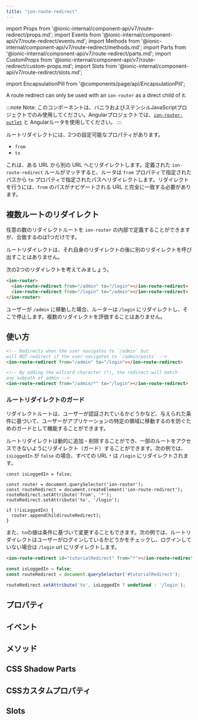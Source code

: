 ```yaml
---
title: "ion-route-redirect"
---
```


import Props from '@ionic-internal/component-api/v7/route-redirect/props.md';
import Events from '@ionic-internal/component-api/v7/route-redirect/events.md';
import Methods from '@ionic-internal/component-api/v7/route-redirect/methods.md';
import Parts from '@ionic-internal/component-api/v7/route-redirect/parts.md';
import CustomProps from '@ionic-internal/component-api/v7/route-redirect/custom-props.md';
import Slots from '@ionic-internal/component-api/v7/route-redirect/slots.md';

<head>
  <title>ion-route-redirect Plugin: Redirect 'from' a URL 'to' Another URL</title>
  <meta name="description" content="ion-route-redirectは、ion-routerの直接の子として使用され、URLから他のURLへのリダイレクトを行います。ルートリダイレクトプラグインについては、こちらをご覧ください。" />
</head>

import EncapsulationPill from '@components/page/api/EncapsulationPill';


A route redirect can only be used with an `ion-router` as a direct child of it.

:::note
 Note: このコンポーネントは、バニラおよびステンシルJavaScriptプロジェクトでのみ使用してください。Angularプロジェクトでは、[`ion-router-outlet`](router-outlet.md) と Angularルータを使用してください。
:::


ルートリダイレクトには、2つの設定可能なプロパティがあります。
- `from`
- `to`

これは、ある URL から別の URL へとリダイレクトします。定義された `ion-route-redirect` ルールがマッチすると、ルータは `from` プロパティで指定されたパスから `to` プロパティで指定されたパスへリダイレクトします。リダイレクトを行うには、`from` のパスがナビゲートされる URL と完全に一致する必要があります。


## 複数ルートのリダイレクト

任意の数のリダイレクトルートを `ion-router` の内部で定義することができますが、合致するのは1つだけです。

ルートリダイレクトは、それ自身のリダイレクトの後に別のリダイレクトを呼び出すことはありません。

次の2つのリダイレクトを考えてみましょう。

```html
<ion-router>
  <ion-route-redirect from="/admin" to="/login"></ion-route-redirect>
  <ion-route-redirect from="/login" to="/admin"></ion-route-redirect>
</ion-router>
```

ユーザーが `/admin` に移動した場合、ルーターは `/login` にリダイレクトし、そこで停止します。複数のリダイレクトを評価することはありません。




## 使い方

```html
<!-- Redirects when the user navigates to `/admin` but
will NOT redirect if the user navigates to `/admin/posts` -->
<ion-route-redirect from="/admin" to="/login"></ion-route-redirect>

<!-- By adding the wilcard character (*), the redirect will match
any subpath of admin -->
<ion-route-redirect from="/admin/*" to="/login"></ion-route-redirect>
```

### ルートリダイレクトのガード

リダイレクトルートは、ユーザーが認証されているかどうかなど、与えられた条件に基づいて、ユーザーがアプリケーションの特定の領域に移動するのを防ぐためのガードとして機能することができます。

ルートリダイレクトは動的に追加・削除することができ、一部のルートをアクセスできないようにリダイレクト（ガード）することができます。次の例では、 `isLoggedIn` が `false` の場合、すべての URL `*` は `/login` にリダイレクトされます。

```tsx
const isLoggedIn = false;

const router = document.querySelector('ion-router');
const routeRedirect = document.createElement('ion-route-redirect');
routeRedirect.setAttribute('from', '*');
routeRedirect.setAttribute('to', '/login');

if (!isLoggedIn) {
  router.appendChild(routeRedirect);
}
```

また、`to`の値は条件に基づいて変更することもできます。次の例では、ルートリダイレクトはユーザーがログインしているかどうかをチェックし、ログインしていない場合は `/login` url にリダイレクトします。

```html
<ion-route-redirect id="tutorialRedirect" from="*"></ion-route-redirect>
```

```javascript
const isLoggedIn = false;
const routeRedirect = document.querySelector('#tutorialRedirect');

routeRedirect.setAttribute('to', isLoggedIn ? undefined : '/login');
```

## プロパティ
<Props />

## イベント
<Events />

## メソッド
<Methods />

## CSS Shadow Parts
<Parts />

## CSSカスタムプロパティ
<CustomProps />

## Slots
<Slots />